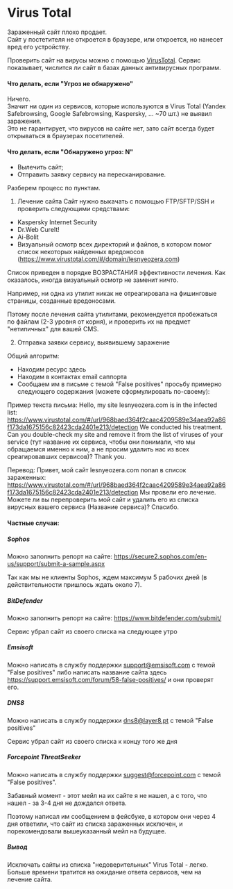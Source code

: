 # Virus Total

Зараженный сайт плохо продает.  
Сайт у постетителя не откроется в браузере, или откроется, но нанесет вред его устройству.

Проверить сайт на вирусы можно с помощью [VirusTotal](https://www.virustotal.com/ru/). Сервис показывает, числится ли сайт в базах данных антивирусных программ.


#### Что делать, если "Угроз не обнаружено"
Ничего.   
Значит ни один из сервисов, которые используются в Virus Total (Yandex Safebrowsing, Google Safebrowsing, Kaspersky, ... ~70 шт.) не выявил заражения.  
Это не гарантирует, что вирусов на сайте нет, зато сайт всегда будет открываться в браузерах посетителей.

#### Что делать, если "Обнаружено угроз: N"

- Вылечить сайт;
- Отправить заявку сервису на пересканирование.

Разберем процесс по пунктам.

1. Лечение сайта
Сайт нужно выкачать с помощью FTP/SFTP/SSH и проверить следующими средствами:

- Kaspersky Internet Security
- Dr.Web CureIt!
- Ai-Bolit
- Визуальный осмотр всех директорий и файлов, в котором помог список некоторых найденных вредоносов (https://www.virustotal.com/#/domain/lesnyeozera.com)

Список приведен в порядке ВОЗРАСТАНИЯ эффективности лечения. Как оказалось, иногда визуальный осмотр не заменит ничто.

Например, ни одна из утилит никак не отреагировала на фишинговые страницы, созданные вредоносами.

Пэтому после лечения сайта утилитами, рекомендуется пробежаться по файлам (2-3 уровня от корня), и проверить их на предмет "нетипичных" для вашей CMS.

2. Отправка заявки сервису, выявившему заражение

Общий алгоритм:

- Находим ресурс здесь
- Находим в контактах email саппорта
- Сообщаем им в письме с темой "False positives" просьбу примерно следующего содержания (можете сформулировать по-своему):

Пример текста письма:
Hello, my site lesnyeozera.com is in the infected list:
https://www.virustotal.com/#/url/968baed364f2caac4209589e34aea92a86f173da1675156c82423cda2401e213/detection
We conducted his treatment.
Can you double-check my site and remove it from the list of viruses of your service (тут название их сервиса, чтобы они понимали, что мы обращаемся именно к ним, а не просим удалить нас из всех среагировавших сервисов)?
Thank you.

Перевод:
Привет, мой сайт lesnyeozera.com попал в список зараженных:
https://www.virustotal.com/#/url/968baed364f2caac4209589e34aea92a86f173da1675156c82423cda2401e213/detection
Мы провели его лечение.
Можете ли вы перепроверить мой сайт и удалить его из списка вирусных вашего сервиса (Название сервиса)?
Спасибо.

#### Частные случаи:

##### Sophos

Можно заполнить репорт на сайте:
https://secure2.sophos.com/en-us/support/submit-a-sample.aspx

Так как мы не клиенты Sophos, ждем максимум 5 рабочих дней (в действительности пришлось ждать около 7).

##### BitDefender

Можно заполнить репорт на сайте:
https://www.bitdefender.com/submit/

Сервис убрал сайт из своего списка на следующее утро

##### Emsisoft

Можно написать в службу поддержки support@emsisoft.com с темой "False positives"
либо написать название сайта здесь https://support.emsisoft.com/forum/58-false-positives/ и они проверят его.

##### DNS8

Можно написать в службу поддержки dns8@layer8.pt с темой "False positives"

Сервис убрал сайт из своего списка к концу того же дня

##### Forcepoint ThreatSeeker

Можно написать в службу поддержки suggest@forcepoint.com с темой "False positives".

Забавный момент - этот мейл на их сайте я не нашел, а с того, что нашел - за 3-4 дня не дождался ответа.

Поэтому написал им сообщением в фейсбуке, в котором они через 4 дня ответили, что сайт из списка зараженных исключен, и порекомендовали вышеуказанный мейл на будущее.


##### Вывод
Исключать сайты из списка "недоверительных" Virus Total - легко. Больше времени тратится на ожидание ответа сервисов, чем на лечение сайта.







